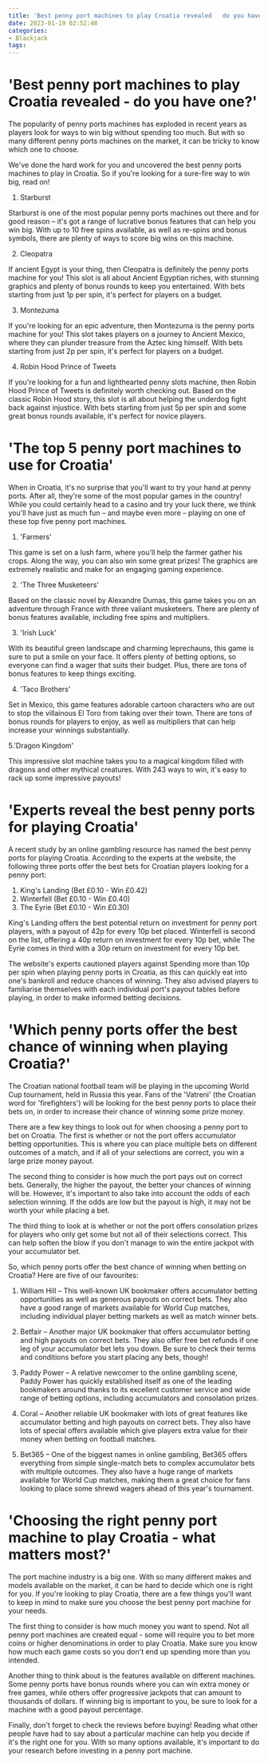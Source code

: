 ```yaml
---
title: 'Best penny port machines to play Croatia revealed   do you have one'
date: 2023-01-19 02:52:48
categories:
- Blackjack
tags:
---
```



#  'Best penny port machines to play Croatia revealed - do you have one?'

The popularity of penny ports machines has exploded in recent years as players look for ways to win big without spending too much. But with so many different penny ports machines on the market, it can be tricky to know which one to choose.

We've done the hard work for you and uncovered the best penny ports machines to play in Croatia. So if you're looking for a sure-fire way to win big, read on!

1. Starburst

Starburst is one of the most popular penny ports machines out there and for good reason – it's got a range of lucrative bonus features that can help you win big. With up to 10 free spins available, as well as re-spins and bonus symbols, there are plenty of ways to score big wins on this machine.

2. Cleopatra

If ancient Egypt is your thing, then Cleopatra is definitely the penny ports machine for you! This slot is all about Ancient Egyptian riches, with stunning graphics and plenty of bonus rounds to keep you entertained. With bets starting from just 1p per spin, it's perfect for players on a budget.

3. Montezuma

If you're looking for an epic adventure, then Montezuma is the penny ports machine for you! This slot takes players on a journey to Ancient Mexico, where they can plunder treasure from the Aztec king himself. With bets starting from just 2p per spin, it's perfect for players on a budget.

4. Robin Hood Prince of Tweets

If you're looking for a fun and lighthearted penny slots machine, then Robin Hood Prince of Tweets is definitely worth checking out. Based on the classic Robin Hood story, this slot is all about helping the underdog fight back against injustice. With bets starting from just 5p per spin and some great bonus rounds available, it's perfect for novice players.

#  'The top 5 penny port machines to use for Croatia'

When in Croatia, it's no surprise that you'll want to try your hand at penny ports. After all, they're some of the most popular games in the country! While you could certainly head to a casino and try your luck there, we think you'll have just as much fun – and maybe even more – playing on one of these top five penny port machines.

1. 'Farmers'

This game is set on a lush farm, where you'll help the farmer gather his crops. Along the way, you can also win some great prizes! The graphics are extremely realistic and make for an engaging gaming experience.

2. 'The Three Musketeers'

Based on the classic novel by Alexandre Dumas, this game takes you on an adventure through France with three valiant musketeers. There are plenty of bonus features available, including free spins and multipliers.

3. 'Irish Luck'

With its beautiful green landscape and charming leprechauns, this game is sure to put a smile on your face. It offers plenty of betting options, so everyone can find a wager that suits their budget. Plus, there are tons of bonus features to keep things exciting.

4. 'Taco Brothers'

Set in Mexico, this game features adorable cartoon characters who are out to stop the villainous El Toro from taking over their town. There are tons of bonus rounds for players to enjoy, as well as multipliers that can help increase your winnings substantially.

5.'Dragon Kingdom'

This impressive slot machine takes you to a magical kingdom filled with dragons and other mythical creatures. With 243 ways to win, it's easy to rack up some impressive payouts!

#  'Experts reveal the best penny ports for playing Croatia'

A recent study by an online gambling resource has named the best penny ports for playing Croatia. According to the experts at the website, the following three ports offer the best bets for Croatian players looking for a penny port:

1. King's Landing (Bet £0.10 - Win £0.42)
2. Winterfell (Bet £0.10 - Win £0.40)
3. The Eyrie (Bet £0.10 - Win £0.30)

King's Landing offers the best potential return on investment for penny port players, with a payout of 42p for every 10p bet placed. Winterfell is second on the list, offering a 40p return on investment for every 10p bet, while The Eyrie comes in third with a 30p return on investment for every 10p bet.

The website's experts cautioned players against Spending more than 10p per spin when playing penny ports in Croatia, as this can quickly eat into one's bankroll and reduce chances of winning. They also advised players to familiarise themselves with each individual port's payout tables before playing, in order to make informed betting decisions.

#  'Which penny ports offer the best chance of winning when playing Croatia?'

The Croatian national football team will be playing in the upcoming World Cup tournament, held in Russia this year. Fans of the 'Vatreni' (the Croatian word for 'firefighters') will be looking for the best penny ports to place their bets on, in order to increase their chance of winning some prize money.

There are a few key things to look out for when choosing a penny port to bet on Croatia. The first is whether or not the port offers accumulator betting opportunities. This is where you can place multiple bets on different outcomes of a match, and if all of your selections are correct, you win a large prize money payout.

The second thing to consider is how much the port pays out on correct bets. Generally, the higher the payout, the better your chances of winning will be. However, it's important to also take into account the odds of each selection winning. If the odds are low but the payout is high, it may not be worth your while placing a bet.

The third thing to look at is whether or not the port offers consolation prizes for players who only get some but not all of their selections correct. This can help soften the blow if you don't manage to win the entire jackpot with your accumulator bet.

So, which penny ports offer the best chance of winning when betting on Croatia? Here are five of our favourites:

1) William Hill – This well-known UK bookmaker offers accumulator betting opportunities as well as generous payouts on correct bets. They also have a good range of markets available for World Cup matches, including individual player betting markets as well as match winner bets.

2) Betfair – Another major UK bookmaker that offers accumulator betting and high payouts on correct bets. They also offer free bet refunds if one leg of your accumulator bet lets you down. Be sure to check their terms and conditions before you start placing any bets, though!

3) Paddy Power – A relative newcomer to the online gambling scene, Paddy Power has quickly established itself as one of the leading bookmakers around thanks to its excellent customer service and wide range of betting options, including accumulators and consolation prizes.

4) Coral – Another reliable UK bookmaker with lots of great features like accumulator betting and high payouts on correct bets. They also have lots of special offers available which give players extra value for their money when betting on football matches.

5) Bet365 – One of the biggest names in online gambling, Bet365 offers everything from simple single-match bets to complex accumulator bets with multiple outcomes. They also have a huge range of markets available for World Cup matches, making them a great choice for fans looking to place some shrewd wagers ahead of this year's tournament.

#  'Choosing the right penny port machine to play Croatia - what matters most?'

The port machine industry is a big one. With so many different makes and models available on the market, it can be hard to decide which one is right for you. If you're looking to play Croatia, there are a few things you'll want to keep in mind to make sure you choose the best penny port machine for your needs.

The first thing to consider is how much money you want to spend. Not all penny port machines are created equal - some will require you to bet more coins or higher denominations in order to play Croatia. Make sure you know how much each game costs so you don't end up spending more than you intended.

Another thing to think about is the features available on different machines. Some penny ports have bonus rounds where you can win extra money or free games, while others offer progressive jackpots that can amount to thousands of dollars. If winning big is important to you, be sure to look for a machine with a good payout percentage.

Finally, don't forget to check the reviews before buying! Reading what other people have had to say about a particular machine can help you decide if it's the right one for you. With so many options available, it's important to do your research before investing in a penny port machine.